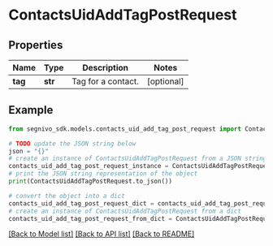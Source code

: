 # ContactsUidAddTagPostRequest


## Properties

Name | Type | Description | Notes
------------ | ------------- | ------------- | -------------
**tag** | **str** | Tag for a contact. | [optional] 

## Example

```python
from segnivo_sdk.models.contacts_uid_add_tag_post_request import ContactsUidAddTagPostRequest

# TODO update the JSON string below
json = "{}"
# create an instance of ContactsUidAddTagPostRequest from a JSON string
contacts_uid_add_tag_post_request_instance = ContactsUidAddTagPostRequest.from_json(json)
# print the JSON string representation of the object
print(ContactsUidAddTagPostRequest.to_json())

# convert the object into a dict
contacts_uid_add_tag_post_request_dict = contacts_uid_add_tag_post_request_instance.to_dict()
# create an instance of ContactsUidAddTagPostRequest from a dict
contacts_uid_add_tag_post_request_from_dict = ContactsUidAddTagPostRequest.from_dict(contacts_uid_add_tag_post_request_dict)
```
[[Back to Model list]](../README.md#documentation-for-models) [[Back to API list]](../README.md#documentation-for-api-endpoints) [[Back to README]](../README.md)


